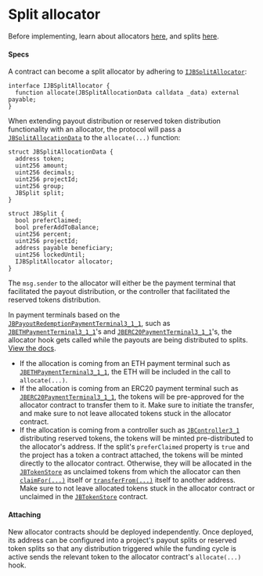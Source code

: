 # Split allocator

Before implementing, learn about allocators [here](/v4/deprecated/v3/learn/glossary/split-allocator.md), and splits [here](/v4/deprecated/v3/learn/glossary/splits.md).

#### Specs

A contract can become a split allocator by adhering to [`IJBSplitAllocator`](/v4/deprecated/v3/api/interfaces/ijbsplitallocator.md):

```
interface IJBSplitAllocator {
  function allocate(JBSplitAllocationData calldata _data) external payable;
}
```

When extending payout distribution or reserved token distribution functionality with an allocator, the protocol will pass a [`JBSplitAllocationData`](/v4/deprecated/v3/api/data-structures/jbsplitallocationdata.md) to the `allocate(...)` function:

```
struct JBSplitAllocationData {
  address token;
  uint256 amount;
  uint256 decimals;
  uint256 projectId;
  uint256 group;
  JBSplit split;
}
```

```
struct JBSplit {
  bool preferClaimed;
  bool preferAddToBalance;
  uint256 percent;
  uint256 projectId;
  address payable beneficiary;
  uint256 lockedUntil;
  IJBSplitAllocator allocator;
}
```

The `msg.sender` to the allocator will either be the payment terminal that facilitated the payout distribution, or the controller that facilitated the reserved tokens distribution.

In payment terminals based on the [`JBPayoutRedemptionPaymentTerminal3_1_1`](/v4/deprecated/v3/api/contracts/or-payment-terminals/or-abstract/jbpayoutredemptionpaymentterminal3_1_1), such as [`JBETHPaymentTerminal3_1_1`](/v4/deprecated/v3/api/contracts/or-payment-terminals/jbethpaymentterminal3_1_1/)'s and [`JBERC20PaymentTerminal3_1_1`](/v4/deprecated/v3/api/contracts/or-payment-terminals/jberc20paymentterminal3_1_1/)'s, the allocator hook gets called while the payouts are being distributed to splits. [View the docs](/v4/deprecated/v3/api/contracts/or-payment-terminals/or-abstract/jbpayoutredemptionpaymentterminal3_1/#_distributetopayoutsplitsof).

* If the allocation is coming from an ETH payment terminal such as [`JBETHPaymentTerminal3_1_1`](/v4/deprecated/v3/api/contracts/or-payment-terminals/jbethpaymentterminal3_1_1/), the ETH will be included in the call to `allocate(...)`.
* If the allocation is coming from an ERC20 payment terminal such as [`JBERC20PaymentTerminal3_1_1`](/v4/deprecated/v3/api/contracts/or-payment-terminals/jberc20paymentterminal3_1_1/), the tokens will be pre-approved for the allocator contract to transfer them to it. Make sure to initiate the transfer, and make sure to not leave allocated tokens stuck in the allocator contract.
* If the allocation is coming from a controller such as [`JBController3_1`](/v4/deprecated/v3/api/contracts/or-controllers/jbcontroller3_1/) distributing reserved tokens, the tokens will be minted pre-distributed to the allocator's address. If the split's `preferClaimed` property is `true` and the project has a token a contract attached, the tokens will be minted directly to the allocator contract. Otherwise, they will be allocated in the  [`JBTokenStore`](/v4/deprecated/v3/api/contracts/jbtokenstore/README.md) as unclaimed tokens from which the allocator can then [`claimFor(...)`](/v4/deprecated/v3/api/contracts/jbtokenstore/write/claimfor.md) itself or [`transferFrom(...)`](/v4/deprecated/v3/api/contracts/jbtokenstore/write/transferfrom.md) itself to another address. Make sure to not leave allocated tokens stuck in the allocator contract or unclaimed in the [`JBTokenStore`](/v4/deprecated/v3/api/contracts/jbtokenstore/README.md) contract.

#### Attaching

New allocator contracts should be deployed independently. Once deployed, its address can be configured into a project's payout splits or reserved token splits so that any distribution triggered while the funding cycle is active sends the relevant token to the allocator contract's `allocate(...)` hook.
